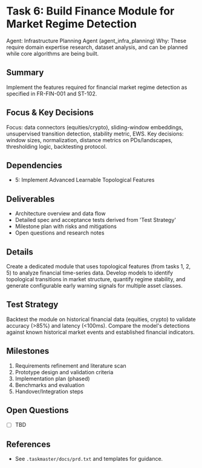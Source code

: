 # Task 6: Build Finance Module for Market Regime Detection

Agent: Infrastructure Planning Agent (agent_infra_planning)
Why: These require domain expertise research, dataset analysis, and can be planned while core algorithms are being built.

## Summary
Implement the features required for financial market regime detection as specified in FR-FIN-001 and ST-102.

## Focus & Key Decisions
Focus: data connectors (equities/crypto), sliding-window embeddings, unsupervised transition detection, stability metric, EWS.
Key decisions: window sizes, normalization, distance metrics on PDs/landscapes, thresholding logic, backtesting protocol.

## Dependencies
- 5: Implement Advanced Learnable Topological Features

## Deliverables
- Architecture overview and data flow
- Detailed spec and acceptance tests derived from 'Test Strategy'
- Milestone plan with risks and mitigations
- Open questions and research notes

## Details
Create a dedicated module that uses topological features (from tasks 1, 2, 5) to analyze financial time-series data. Develop models to identify topological transitions in market structure, quantify regime stability, and generate configurable early warning signals for multiple asset classes.

## Test Strategy
Backtest the module on historical financial data (equities, crypto) to validate accuracy (>85%) and latency (<100ms). Compare the model's detections against known historical market events and established financial indicators.

## Milestones
1. Requirements refinement and literature scan
2. Prototype design and validation criteria
3. Implementation plan (phased)
4. Benchmarks and evaluation
5. Handover/Integration steps

## Open Questions
- [ ] TBD

## References
- See `.taskmaster/docs/prd.txt` and templates for guidance.